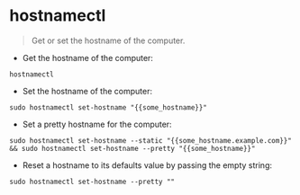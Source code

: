 # hostnamectl

> Get or set the hostname of the computer.

- Get the hostname of the computer:

`hostnamectl`

- Set the hostname of the computer:

`sudo hostnamectl set-hostname "{{some_hostname}}"`

- Set a pretty hostname for the computer:

`sudo hostnamectl set-hostname --static "{{some_hostname.example.com}}" && sudo hostnamectl set-hostname --pretty "{{some_hostname}}"`

- Reset a hostname to its defaults value by passing the empty string:

`sudo hostnamectl set-hostname --pretty ""`
